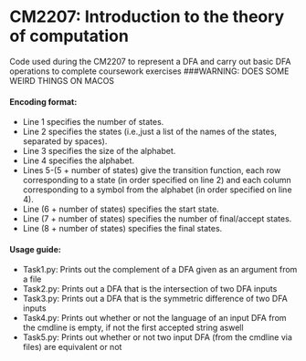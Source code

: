 # CM2207: Introduction to the theory of computation
Code used during the CM2207 to represent a DFA and carry out basic DFA operations to complete coursework exercises
###WARNING: DOES SOME WEIRD THINGS ON MACOS


#### Encoding format:
- Line 1 specifies the number of states.
- Line 2 specifies the states (i.e.,just a list of the names of the states, separated by spaces).
- Line 3 specifies the size of the alphabet.
- Line 4 specifies the alphabet.
- Lines 5-(5 + number of states) give the transition function, each row corresponding to a state (in order specified on
line 2) and each column corresponding to a symbol from the alphabet (in order specified on line 4).
- Line (6 + number of states) specifies the start state.
- Line (7 + number of states) specifies the number of final/accept states.
- Line (8 + number of states) specifies the final states.

#### Usage guide:
- Task1.py: Prints out the complement of a DFA given as an argument from a file
- Task2.py: Prints out a DFA that is the intersection of two DFA inputs
- Task3.py: Prints out a DFA that is the symmetric difference of two DFA inputs
- Task4.py: Prints out whether or not the language of an input DFA from the cmdline is empty, if not the first accepted string aswell
- Task5.py: Prints out whether or not two input DFA (from the cmdline via files) are equivalent or not

